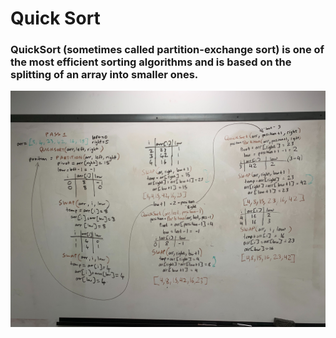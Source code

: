 # Quick Sort

### QuickSort (sometimes called partition-exchange sort) is one of the most efficient sorting algorithms and is based on the splitting of an array into smaller ones.








![](../../../../../assets/quickSort.jpg)  